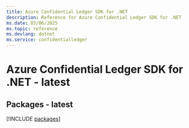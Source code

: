 ```yaml
---
title: Azure Confidential Ledger SDK for .NET
description: Reference for Azure Confidential Ledger SDK for .NET
ms.date: 03/06/2025
ms.topic: reference
ms.devlang: dotnet
ms.service: confidentialledger
---
```

# Azure Confidential Ledger SDK for .NET - latest
## Packages - latest
[!INCLUDE [packages](confidential-ledger-index.md)]